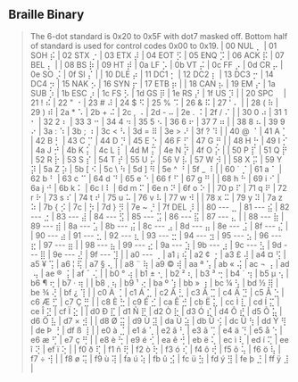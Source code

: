 ## Braille Binary
> The 6-dot standard is 0x20 to 0x5F with dot7 masked off.
> Bottom half of standard is used for control codes 0x00 to 0x19.
| 00 NUL ⡀  | 01 SOH ⡮  | 02 STX ⡐  | 03 ETX ⡼  | 04 EOT ⡫  | 05 ENQ ⡩  | 06 ACK ⡯  | 07 BEL ⡄  |
| 08  BS ⡷  | 09  HT ⡾  | 0a  LF ⡡  | 0b  VT ⡬  | 0c  FF ⡠  | 0d  CR ⡤  | 0e  SO ⡨  | 0f  SI ⡌  |
| 10 DLE ⡴  | 11 DC1 ⡂  | 12 DC2 ⡆  | 13 DC3 ⡒  | 14 DC4 ⡲  | 15 NAK ⡢  | 16 SYN ⡖  | 17 ETB ⡶  |
| 18 CAN ⡦  | 19  EM ⡔  | 1a SUB ⡱  | 1b ESC ⡰  | 1c  FS ⡣  | 1d  GS ⡿  | 1e  RS ⡜  | 1f  US ⡹  |
| 20 SPC ⠀  | 21   ! ⠮  | 22   " ⠐  | 23   # ⠼  | 24   $ ⠫  | 25   % ⠩  | 26   & ⠯  | 27   ' ⠄  |
| 28   ( ⠷  | 29   ) ⠾  | 2a   * ⠡  | 2b   + ⠬  | 2c   , ⠠  | 2d   - ⠤  | 2e   . ⠨  | 2f   / ⠌  |
| 30   0 ⠴  | 31   1 ⠂  | 32   2 ⠆  | 33   3 ⠒  | 34   4 ⠲  | 35   5 ⠢  | 36   6 ⠖  | 37   7 ⠶  |
| 38   8 ⠦  | 39   9 ⠔  | 3a   : ⠱  | 3b   ; ⠰  | 3c   < ⠣  | 3d   = ⠿  | 3e   > ⠜  | 3f   ? ⠹  |
| 40   @ ⠈  | 41   A ⡁  | 42   B ⡃  | 43   C ⡉  | 44   D ⡙  | 45   E ⡑  | 46   F ⡋  | 47   G ⡛  |
| 48   H ⡓  | 49   I ⡊  | 4a   J ⡚  | 4b   K ⡅  | 4c   L ⡇  | 4d   M ⡍  | 4e   N ⡝  | 4f   O ⡕  |
| 50   P ⡏  | 51   Q ⡟  | 52   R ⡗  | 53   S ⡎  | 54   T ⡞  | 55   U ⡥  | 56   V ⡧  | 57   W ⡺  |
| 58   X ⡭  | 59   Y ⡽  | 5a   Z ⡵  | 5b   [ ⠪  | 5c   \ ⠳  | 5d   ] ⠻  | 5e   ^ ⠘  | 5f   _ ⠸  |
| 60   ` ⡈  | 61   a ⠁  | 62   b ⠃  | 63   c ⠉  | 64   d ⠙  | 65   e ⠑  | 66   f ⠋  | 67   g ⠛  |
| 68   h ⠓  | 69   i ⠊  | 6a   j ⠚  | 6b   k ⠅  | 6c   l ⠇  | 6d   m ⠍  | 6e   n ⠝  | 6f   o ⠕  |
| 70   p ⠏  | 71   q ⠟  | 72   r ⠗  | 73   s ⠎  | 74   t ⠞  | 75   u ⠥  | 76   v ⠧  | 77   w ⠺  |
| 78   x ⠭  | 79   y ⠽  | 7a   z ⠵  | 7b   { ⡪  | 7c   | ⡳  | 7d   } ⡻  | 7e   ~ ⡘  | 7f DEL ⡸  |
| 80 --- ⣀  | 81 --- ⣮  | 82 --- ⣐  | 83 --- ⣼  | 84 --- ⣫  | 85 --- ⣩  | 86 --- ⣯  | 87 --- ⣄  |
| 88 --- ⣷  | 89 --- ⣾  | 8a --- ⣡  | 8b --- ⣬  | 8c --- ⣠  | 8d --- ⣤  | 8e --- ⣨  | 8f --- ⣌  |
| 90 --- ⣴  | 91 --- ⣂  | 92 --- ⣆  | 93 --- ⣒  | 94 --- ⣲  | 95 --- ⣢  | 96 --- ⣖  | 97 --- ⣶  |
| 98 --- ⣦  | 99 --- ⣔  | 9a --- ⣱  | 9b --- ⣰  | 9c --- ⣣  | 9d --- ⣿  | 9e --- ⣜  | 9f --- ⣹  |
| a0 --- ⢀  | a1   ¡ ⢮  | a2   ¢ ⢐  | a3   £ ⢼  | a4   ¤ ⢫  | a5   ¥ ⢩  | a6   ¦ ⢯  | a7   § ⢄  |
| a8   ¨ ⢷  | a9   © ⢾  | aa   ª ⢡  | ab   « ⢬  | ac   ¬ ⢠  | ad   ­ ⢤  | ae   ® ⢨  | af   ¯ ⢌  |
| b0   ° ⢴  | b1   ± ⢂  | b2   ² ⢆  | b3   ³ ⢒  | b4   ´ ⢲  | b5   µ ⢢  | b6   ¶ ⢖  | b7   · ⢶  |
| b8   ¸ ⢦  | b9   ¹ ⢔  | ba   º ⢱  | bb   » ⢰  | bc   ¼ ⢣  | bd   ½ ⢿  | be   ¾ ⢜  | bf   ¿ ⢹  |
| c0   À ⢈  | c1   Á ⣁  | c2   Â ⣃  | c3   Ã ⣉  | c4   Ä ⣙  | c5   Å ⣑  | c6   Æ ⣋  | c7   Ç ⣛  |
| c8   È ⣓  | c9   É ⣊  | ca   Ê ⣚  | cb   Ë ⣅  | cc   Ì ⣇  | cd   Í ⣍  | ce   Î ⣝  | cf   Ï ⣕  |
| d0   Ð ⣏  | d1   Ñ ⣟  | d2   Ò ⣗  | d3   Ó ⣎  | d4   Ô ⣞  | d5   Õ ⣥  | d6   Ö ⣧  | d7   × ⣺  |
| d8   Ø ⣭  | d9   Ù ⣽  | da   Ú ⣵  | db   Û ⢪  | dc   Ü ⢳  | dd   Ý ⢻  | de   Þ ⢘  | df   ß ⢸  |
| e0   à ⣈  | e1   á ⢁  | e2   â ⢃  | e3   ã ⢉  | e4   ä ⢙  | e5   å ⢑  | e6   æ ⢋  | e7   ç ⢛  |
| e8   è ⢓  | e9   é ⢊  | ea   ê ⢚  | eb   ë ⢅  | ec   ì ⢇  | ed   í ⢍  | ee   î ⢝  | ef   ï ⢕  |
| f0   ð ⢏  | f1   ñ ⢟  | f2   ò ⢗  | f3   ó ⢎  | f4   ô ⢞  | f5   õ ⢥  | f6   ö ⢧  | f7   ÷ ⢺  |
| f8   ø ⢭  | f9   ù ⢽  | fa   ú ⢵  | fb   û ⣪  | fc   ü ⣳  | fd   ý ⣻  | fe   þ ⣘  | ff   ÿ ⣸  |
